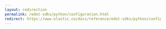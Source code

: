 ```yaml
---
layout: redirection
permalink: /edot-sdks/python/configuration.html
redirect: https://www.elastic.co/docs/reference/edot-sdks/python/configuration
---
```

